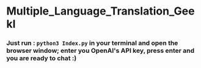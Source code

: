 # Multiple_Language_Translation_Geekl
### Just run : `python3 Index.py` in your terminal and open the browser window; enter you OpenAI's API key, press enter and you are ready to chat :)
